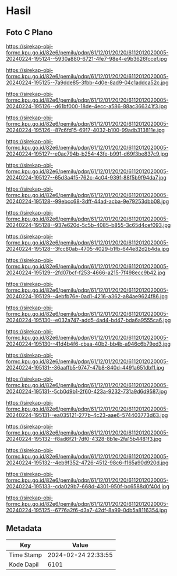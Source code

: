 # Hasil

## Foto C Plano

https://sirekap-obj-formc.kpu.go.id/82e6/pemilu/pdpr/61/12/01/20/20/6112012020005-20240224-195124--5930a880-6721-4fe7-98e4-e9b3626fccef.jpg

https://sirekap-obj-formc.kpu.go.id/82e6/pemilu/pdpr/61/12/01/20/20/6112012020005-20240224-195125--7a9dde85-3fbb-4d0e-8ad9-04c1addca52c.jpg

https://sirekap-obj-formc.kpu.go.id/82e6/pemilu/pdpr/61/12/01/20/20/6112012020005-20240224-195126--d61bf000-18de-4ecc-a586-88ac366341f3.jpg

https://sirekap-obj-formc.kpu.go.id/82e6/pemilu/pdpr/61/12/01/20/20/6112012020005-20240224-195126--87c6fd15-6917-4032-b100-99adb313811e.jpg

https://sirekap-obj-formc.kpu.go.id/82e6/pemilu/pdpr/61/12/01/20/20/6112012020005-20240224-195127--e0ac794b-b254-43fe-b991-d69f3be837c9.jpg

https://sirekap-obj-formc.kpu.go.id/82e6/pemilu/pdpr/61/12/01/20/20/6112012020005-20240224-195127--65d3a4f5-762c-4c04-939f-88f5b9f94da7.jpg

https://sirekap-obj-formc.kpu.go.id/82e6/pemilu/pdpr/61/12/01/20/20/6112012020005-20240224-195128--99ebcc68-3dff-44ad-acba-9e79253dbb08.jpg

https://sirekap-obj-formc.kpu.go.id/82e6/pemilu/pdpr/61/12/01/20/20/6112012020005-20240224-195128--937e620d-5c5b-4085-b855-3c65d4cef093.jpg

https://sirekap-obj-formc.kpu.go.id/82e6/pemilu/pdpr/61/12/01/20/20/6112012020005-20240224-195128--3fcc80ab-4705-4029-b1fb-644e82d2b4da.jpg

https://sirekap-obj-formc.kpu.go.id/82e6/pemilu/pdpr/61/12/01/20/20/6112012020005-20240224-195129--2fd07bcf-f253-4666-a215-7f498ecc9b42.jpg

https://sirekap-obj-formc.kpu.go.id/82e6/pemilu/pdpr/61/12/01/20/20/6112012020005-20240224-195129--4ebfb76e-0ad1-4216-a362-a84ae9624f86.jpg

https://sirekap-obj-formc.kpu.go.id/82e6/pemilu/pdpr/61/12/01/20/20/6112012020005-20240224-195130--e032a747-add5-4ad4-bd47-bda6a9555ca6.jpg

https://sirekap-obj-formc.kpu.go.id/82e6/pemilu/pdpr/61/12/01/20/20/6112012020005-20240224-195130--41d4b4f6-cbaa-40b2-bb4b-a946c6b79ed3.jpg

https://sirekap-obj-formc.kpu.go.id/82e6/pemilu/pdpr/61/12/01/20/20/6112012020005-20240224-195131--36aaffb5-9747-47b8-840d-4491a651dbf1.jpg

https://sirekap-obj-formc.kpu.go.id/82e6/pemilu/pdpr/61/12/01/20/20/6112012020005-20240224-195131--5cb0d9b1-2f60-423a-9232-731a9d6d9587.jpg

https://sirekap-obj-formc.kpu.go.id/82e6/pemilu/pdpr/61/12/01/20/20/6112012020005-20240224-195131--ea035121-277b-4c23-aae6-574403773d63.jpg

https://sirekap-obj-formc.kpu.go.id/82e6/pemilu/pdpr/61/12/01/20/20/6112012020005-20240224-195132--f8ad6f21-7df0-4328-8b1e-2fa15b4481f3.jpg

https://sirekap-obj-formc.kpu.go.id/82e6/pemilu/pdpr/61/12/01/20/20/6112012020005-20240224-195132--4eb9f352-4726-4512-98c6-f165a90d920d.jpg

https://sirekap-obj-formc.kpu.go.id/82e6/pemilu/pdpr/61/12/01/20/20/6112012020005-20240224-195133--cda029b7-668d-4301-950f-bc6588d0f40d.jpg

https://sirekap-obj-formc.kpu.go.id/82e6/pemilu/pdpr/61/12/01/20/20/6112012020005-20240224-195125--6776a2f6-d3a7-42df-8a99-0db5a8116354.jpg


## Metadata

| Key        | Value               |
| ---------- | ------------------- |
| Time Stamp | 2024-02-24 22:33:55 |
| Kode Dapil | 6101                |



